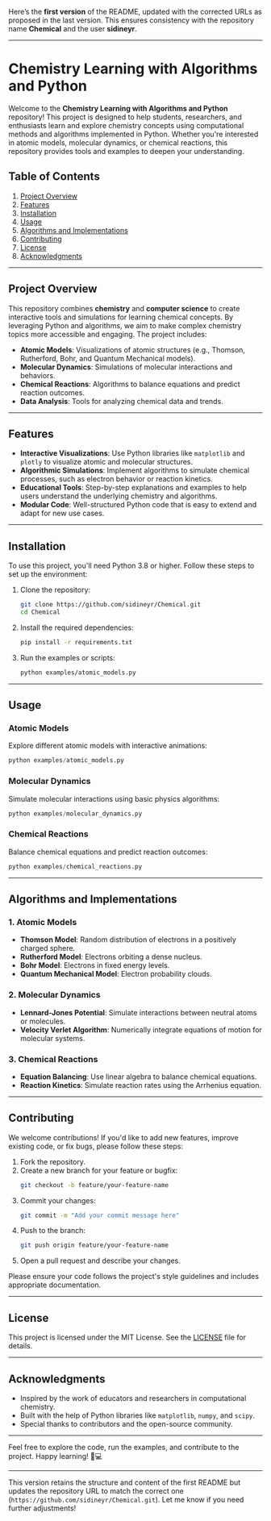 Here’s the **first version** of the README, updated with the corrected URLs as proposed in the last version. This ensures consistency with the repository name **Chemical** and the user **sidineyr**.

---

# Chemistry Learning with Algorithms and Python

Welcome to the **Chemistry Learning with Algorithms and Python** repository! This project is designed to help students, researchers, and enthusiasts learn and explore chemistry concepts using computational methods and algorithms implemented in Python. Whether you're interested in atomic models, molecular dynamics, or chemical reactions, this repository provides tools and examples to deepen your understanding.

## Table of Contents
1. [Project Overview](#project-overview)
2. [Features](#features)
3. [Installation](#installation)
4. [Usage](#usage)
5. [Algorithms and Implementations](#algorithms-and-implementations)
6. [Contributing](#contributing)
7. [License](#license)
8. [Acknowledgments](#acknowledgments)

---

## Project Overview

This repository combines **chemistry** and **computer science** to create interactive tools and simulations for learning chemical concepts. By leveraging Python and algorithms, we aim to make complex chemistry topics more accessible and engaging. The project includes:

- **Atomic Models**: Visualizations of atomic structures (e.g., Thomson, Rutherford, Bohr, and Quantum Mechanical models).
- **Molecular Dynamics**: Simulations of molecular interactions and behaviors.
- **Chemical Reactions**: Algorithms to balance equations and predict reaction outcomes.
- **Data Analysis**: Tools for analyzing chemical data and trends.

---

## Features

- **Interactive Visualizations**: Use Python libraries like `matplotlib` and `plotly` to visualize atomic and molecular structures.
- **Algorithmic Simulations**: Implement algorithms to simulate chemical processes, such as electron behavior or reaction kinetics.
- **Educational Tools**: Step-by-step explanations and examples to help users understand the underlying chemistry and algorithms.
- **Modular Code**: Well-structured Python code that is easy to extend and adapt for new use cases.

---

## Installation

To use this project, you'll need Python 3.8 or higher. Follow these steps to set up the environment:

1. Clone the repository:
   ```bash
   git clone https://github.com/sidineyr/Chemical.git
   cd Chemical
   ```

2. Install the required dependencies:
   ```bash
   pip install -r requirements.txt
   ```

3. Run the examples or scripts:
   ```bash
   python examples/atomic_models.py
   ```

---

## Usage

### Atomic Models
Explore different atomic models with interactive animations:
```python
python examples/atomic_models.py
```

### Molecular Dynamics
Simulate molecular interactions using basic physics algorithms:
```python
python examples/molecular_dynamics.py
```

### Chemical Reactions
Balance chemical equations and predict reaction outcomes:
```python
python examples/chemical_reactions.py
```

---

## Algorithms and Implementations

### 1. **Atomic Models**
- **Thomson Model**: Random distribution of electrons in a positively charged sphere.
- **Rutherford Model**: Electrons orbiting a dense nucleus.
- **Bohr Model**: Electrons in fixed energy levels.
- **Quantum Mechanical Model**: Electron probability clouds.

### 2. **Molecular Dynamics**
- **Lennard-Jones Potential**: Simulate interactions between neutral atoms or molecules.
- **Velocity Verlet Algorithm**: Numerically integrate equations of motion for molecular systems.

### 3. **Chemical Reactions**
- **Equation Balancing**: Use linear algebra to balance chemical equations.
- **Reaction Kinetics**: Simulate reaction rates using the Arrhenius equation.

---

## Contributing

We welcome contributions! If you'd like to add new features, improve existing code, or fix bugs, please follow these steps:

1. Fork the repository.
2. Create a new branch for your feature or bugfix:
   ```bash
   git checkout -b feature/your-feature-name
   ```
3. Commit your changes:
   ```bash
   git commit -m "Add your commit message here"
   ```
4. Push to the branch:
   ```bash
   git push origin feature/your-feature-name
   ```
5. Open a pull request and describe your changes.

Please ensure your code follows the project's style guidelines and includes appropriate documentation.

---

## License

This project is licensed under the MIT License. See the [LICENSE](LICENSE) file for details.

---

## Acknowledgments

- Inspired by the work of educators and researchers in computational chemistry.
- Built with the help of Python libraries like `matplotlib`, `numpy`, and `scipy`.
- Special thanks to contributors and the open-source community.

---

Feel free to explore the code, run the examples, and contribute to the project. Happy learning! 🧪💻

---

This version retains the structure and content of the first README but updates the repository URL to match the correct one (`https://github.com/sidineyr/Chemical.git`). Let me know if you need further adjustments!
